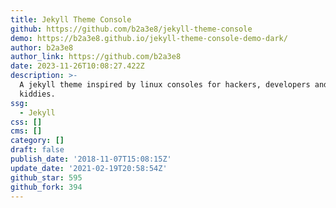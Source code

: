 ```yaml
---
title: Jekyll Theme Console
github: https://github.com/b2a3e8/jekyll-theme-console
demo: https://b2a3e8.github.io/jekyll-theme-console-demo-dark/
author: b2a3e8
author_link: https://github.com/b2a3e8
date: 2023-11-26T10:08:27.422Z
description: >-
  A jekyll theme inspired by linux consoles for hackers, developers and script
  kiddies.
ssg:
  - Jekyll
css: []
cms: []
category: []
draft: false
publish_date: '2018-11-07T15:08:15Z'
update_date: '2021-02-19T20:58:54Z'
github_star: 595
github_fork: 394
---
```


